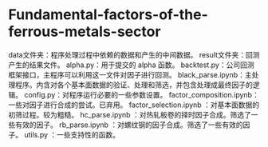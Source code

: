 # Fundamental-factors-of-the-ferrous-metals-sector

data文件夹：程序处理过程中依赖的数据和产生的中间数据。
result文件夹：回测产生的结果文件。
alpha.py：用于提交的 alpha 函数。
backtest.py：公司回测框架接口，主程序可以利用这一文件对因子进行回测。
black_parse.ipynb：主处理程序。内含对各个基本面数据的验证、处理和筛选，并包含处理成最终因子的逻辑。
config.py：对程序运行必要的一些参数设置。
factor_composition.ipynb：一些对因子进行合成的尝试。已弃用。
factor_selection.ipynb ：对基本面数据的初筛过程。较为粗糙。
hc_parse.ipynb ：对热轧板卷的择时因子合成。筛选了一些有效的因子。
rb_parse.ipynb ：对螺纹钢的因子合成。筛选了一些有效的因子。
utils.py ：一些支持性的函数。
